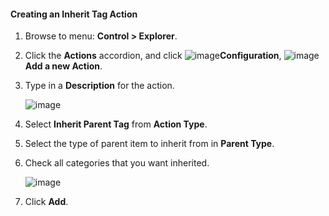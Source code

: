 #### Creating an Inherit Tag Action

1. Browse to menu: **Control > Explorer**.

2. Click the **Actions** accordion, and click ![image](../images/1847.png)**Configuration**, ![image](../images/1862.png)**Add a new Action**.

3. Type in a **Description** for the action.

    ![image](../images/1913.png)

4. Select **Inherit Parent Tag** from **Action Type**.

5. Select the type of parent item to inherit from in **Parent Type**.

6. Check all categories that you want inherited.

    ![image](../images/1914.png)

7. Click **Add**.
